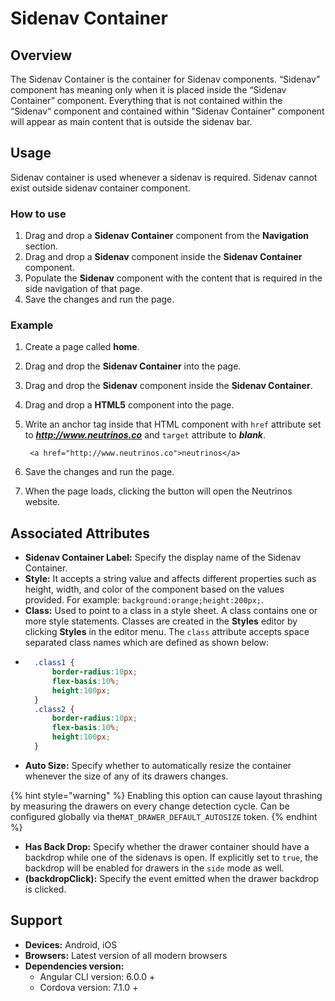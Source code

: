 # Sidenav Container

## Overview

The Sidenav Container is the container for Sidenav components. “Sidenav” component has meaning only when it is placed inside the “Sidenav Container” component. Everything that is not contained within the “Sidenav“ component and contained within "Sidenav Container" component will appear as main content that is outside the sidenav bar.

## Usage

Sidenav container is used whenever a sidenav is required. Sidenav cannot exist outside sidenav container component.

### How to use

1. Drag and drop a **Sidenav Container** component from the **Navigation** section.
2. Drag and drop a **Sidenav** component inside the **Sidenav Container** component.
3. Populate the **Sidenav** component with the content that is required in the side navigation of that page.
4. Save the changes and run the page.

### Example

1. Create a page called **home**.
2. Drag and drop the **Sidenav Container** into the page.
3. Drag and drop the **Sidenav** component inside the **Sidenav Container**.
4. Drag and drop a **HTML5** component into the page.
5. Write an anchor tag inside that HTML component with `href` attribute set to _**http://www.neutrinos.co**_  and `target` attribute to _**blank**_.

   ```markup
    <a href="http://www.neutrinos.co">neutrinos</a>
   ```

6. Save the changes and run the page.
7. When the page loads, clicking the button will open the Neutrinos website.

## Associated Attributes

* **Sidenav Container Label:** Specify the display name of the Sidenav Container.
* **Style:** It accepts a string value and affects different properties such as height, width, and color of the component based on the values provided. For example:  `background:orange;height:200px;`.
* **Class:** Used to point to a class in a style sheet. A class contains one or more style statements. Classes are created in the **Styles** editor by clicking  **Styles** in the editor menu. The `class` attribute accepts space separated class names which are defined as shown below:
* ```css
    .class1 {
        border-radius:10px;
        flex-basis:10%;
        height:100px;
    }
    .class2 {
        border-radius:10px;
        flex-basis:10%;
        height:100px;
    }
  ```
* **Auto Size:** Specify whether to automatically resize the container whenever the size of any of its drawers changes.

{% hint style="warning" %}
Enabling this option can cause layout thrashing by measuring the drawers on every change detection cycle. Can be configured globally via the`MAT_DRAWER_DEFAULT_AUTOSIZE` token.
{% endhint %}

* **Has Back Drop:** Specify whether the drawer container should have a backdrop while one of the sidenavs is open. If explicitly set to `true`, the backdrop will be enabled for drawers in the `side` mode as well.
* **\(backdropClick\):** Specify the event emitted when the drawer backdrop is clicked.

## Support

* **Devices:** Android, iOS
* **Browsers:**  Latest version of all modern browsers
* **Dependencies version:** 
  * Angular CLI version: 6.0.0 + 
  * Cordova version: 7.1.0 +

